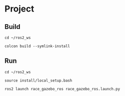 # Project

## Build

`cd ~/ros2_ws`

`colcon build --symlink-install`

## Run

`cd ~/ros2_ws`

`source install/local_setup.bash`

`ros2 launch race_gazebo_ros race_gazebo_ros.launch.py`